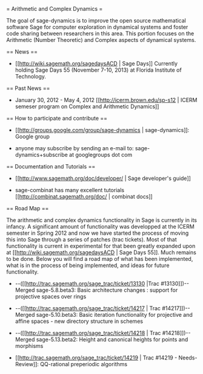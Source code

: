 = Arithmetic and Complex Dynamics =

The goal of sage-dynamics is to improve the open source mathematical software Sage for computer exploration in dynamical systems and foster code sharing between researchers in this area. This portion focuses on the Arithmetic (Number Theoretic) and Complex aspects of dynamical systems.

== News ==

 * [[http://wiki.sagemath.org/sagedaysACD | Sage Days]] Currently holding Sage Days 55 (November 7-10, 2013) at Florida Institute of Technology.

== Past News ==

 * January 30, 2012 - May 4, 2012 [[http://icerm.brown.edu/sp-s12 | ICERM semeser program on Complex and Arithmetic Dynamics]]

== How to participate and contribute ==

 * [[http://groups.google.com/group/sage-dynamics | sage-dynamics]]: Google group

  * anyone may subscribe by sending an e-mail to: sage-dynamics+subscribe at googlegroups dot com

== Documentation and Tutorials ==

 * [[http://www.sagemath.org/doc/developer/ | Sage developer's guide]]
 
 * sage-combinat has many excellent tutorials [[http://combinat.sagemath.org/doc/ | combinat docs]]

== Road Map ==

The arithmetic and complex dynamics functionality in Sage is currently in its infancy. A significant amount of functionality was developped at the ICERM semester in Spring 2012 and now we have started the process of moving this into Sage through a series of patches (trac tickets). Most of that functionality is current in experimental for that been greatly expanded upon at [[http://wiki.sagemath.org/sagedaysACD | Sage Days 55]]. Much remains to be done. Below you will find a road map of what has been implemented, what is in the process of being implemented, and ideas for future functionality.

 *  --([[http://trac.sagemath.org/sage_trac/ticket/13130 |Trac #13130]])-- Merged sage-5.8.beta3: Basic architecture changes : support for projective spaces over rings

 * --([[http://trac.sagemath.org/sage_trac/ticket/14217 | Trac #14217]])-- Merged sage-5.10.beta3: Basic iteration functionality for projective and affine spaces - new directory structure in schemes

 * --([[http://trac.sagemath.org/sage_trac/ticket/14218 | Trac #14218]])-- Merged sage-5.13.beta2: Height and canonical heights for points and morphisms

 * [[http://trac.sagemath.org/sage_trac/ticket/14219 | Trac #14219 - Needs-Review]]: QQ-rational preperiodic algorithms
